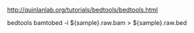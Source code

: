 http://quinlanlab.org/tutorials/bedtools/bedtools.html

bedtools bamtobed -i ${sample}.raw.bam  > ${sample}.raw.bed